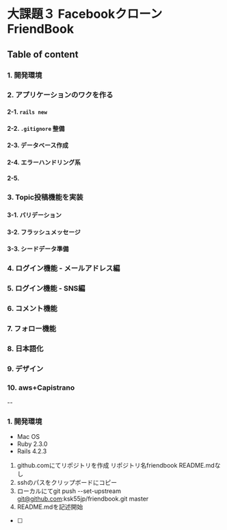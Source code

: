 # 大課題３ Facebookクローン FriendBook


## Table of content
### 1. 開発環境
### 2. アプリケーションのワクを作る
#### 2-1. `rails new`
#### 2-2. `.gitignore` 整備
#### 2-3. データベース作成
#### 2-4. エラーハンドリング系
#### 2-5. 
### 3. Topic投稿機能を実装
#### 3-1. バリデーション
#### 3-2. フラッシュメッセージ
#### 3-3. シードデータ準備
### 4. ログイン機能 - メールアドレス編
### 5. ログイン機能 - SNS編
### 6. コメント機能
### 7. フォロー機能
### 8. 日本語化
### 9. デザイン
### 10. aws+Capistrano

--
### 1. 開発環境
- Mac OS
- Ruby 2.3.0
- Rails 4.2.3
1. github.comにてリポジトリを作成 リポジトリ名friendbook README.mdなし
2. sshのパスをクリップボードにコピー
3. ローカルにてgit push --set-upstream git@github.com:ksk55jp/friendbook.git master
4. README.mdを記述開始

- [ ] 
